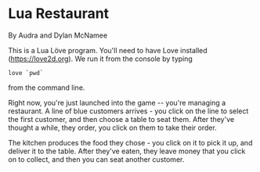 Lua Restaurant
======

By Audra and Dylan McNamee

This is a Lua Löve program.  You'll need to have Love installed (https://love2d.org).  We run it from the console by typing 

    love `pwd`  

from the command line.

Right now, you're just launched into the game -- you're managing a restaurant.  A line of blue customers arrives - you click on the line to select the first customer, and then choose a table to seat them. After they've thought a while, they order, you click on them to take their order.

The kitchen produces the food they chose - you click on it to pick it up, and deliver it to the table.  After they've eaten, they leave money that you click on to collect, and then you can seat another customer.